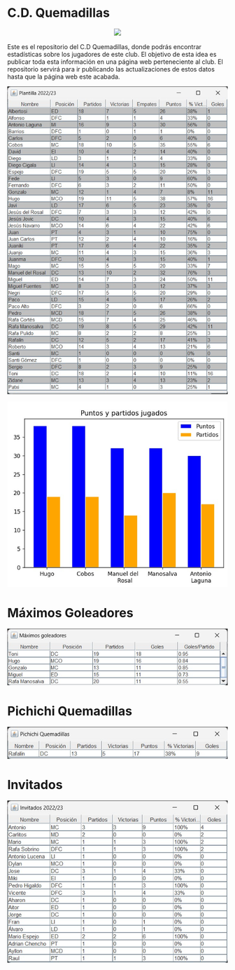 # C.D. Quemadillas

<p align="center">
  <img src="https://github.com/gonzalodom11/Quemadillas-F.C/blob/main/images/image309.png">
</p>

Este es el repositorio del C.D Quemadillas, donde podrás encontrar estadísticas sobre los jugadores de este club. El objetivo de esta idea es publicar toda esta información en una página web perteneciente al club. El repositorio servirá para ir publicando las actualizaciones de estos datos hasta que la página web este acabada.


<p align="center">
  <img src="https://github.com/gonzalodom11/C.D-Quemadillas/blob/main/images/intialTableB.jpg">
</p>

<p align="center">
  <img src="https://github.com/gonzalodom11/C.D-Quemadillas/blob/main/images/puntos.jpg">
</p>



# Máximos Goleadores
<p align="center">
  <img src="https://github.com/gonzalodom11/C.D-Quemadillas/blob/main/images/maximosGoleadores.jpg">
</p>

# Pichichi Quemadillas
<p align="center">
  <img src="https://github.com/gonzalodom11/C.D-Quemadillas/blob/main/images/rafalin.jpg">
</p>

# Invitados
<p align="center">
  <img src="https://github.com/gonzalodom11/C.D-Quemadillas/blob/main/images/invitados.jpg">
</p>


